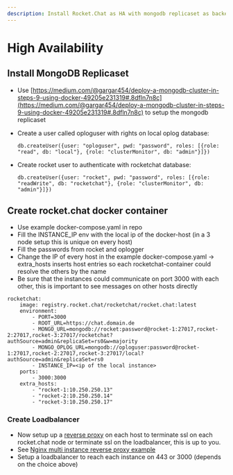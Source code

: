 ```yaml
---
description: Install Rocket.Chat as HA with mongodb replicaset as backend
---
```


# High Availability

## Install MongoDB Replicaset

* Use [https://medium.com/@gargar454/deploy-a-mongodb-cluster-in-steps-9-using-docker-49205e231319#.8dfln7n8c](https://medium.com/@gargar454/deploy-a-mongodb-cluster-in-steps-9-using-docker-49205e231319#.8dfln7n8c) to setup the mongodb replicaset
*   Create a user called oploguser with rights on local oplog database:

    `db.createUser({user: "oploguser", pwd: "password", roles: [{role: "read", db: "local"}, {role: "clusterMonitor", db: "admin"}]})`
*   Create rocket user to authenticate with rocketchat database:

    `db.createUser({user: "rocket", pwd: "password", roles: [{role: "readWrite", db: "rocketchat"}, {role: "clusterMonitor", db: "admin"}]})`

## Create rocket.chat docker container

* Use example docker-compose.yaml in repo
* Fill the INSTANCE\_IP env with the local ip of the docker-host (in a 3 node setup this is unique on every host)
* Fill the passwords from rocket and oplogger
* Change the IP of every host in the example docker-compose.yaml -> extra\_hosts inserts host entries so each rocketchat-container could resolve the others by the name
* Be sure that the instances could communicate on port 3000 with each other, this is important to see messages on other hosts directly

```
rocketchat:
    image: registry.rocket.chat/rocketchat/rocket.chat:latest
    environment:
        - PORT=3000
        - ROOT_URL=https://chat.domain.de
        - MONGO_URL=mongodb://rocket:password@rocket-1:27017,rocket-2:27017,rocket-3:27017/rocketchat?authSource=admin&replicaSet=rs0&w=majority
        - MONGO_OPLOG_URL=mongodb://oploguser:password@rocket-1:27017,rocket-2:27017,rocket-3:27017/local?authSource=admin&replicaSet=rs0
        - INSTANCE_IP=<ip of the local instance>
    ports:
        - 3000:3000
    extra_hosts:
        - "rocket-1:10.250.250.13"
        - "rocket-2:10.250.250.14"
        - "rocket-3:10.250.250.17"
```

### Create Loadbalancer

* Now setup up a [reverse proxy](../../../../installing-and-updating/other-deployment-methods/manual-installation/extras/configuring-ssl-reverse-proxy.md) on each host to terminate ssl on each rocket.chat node or terminate ssl on the loadbalancer, this is up to you.
* See [Nginx multi instance reverse proxy example](https://docs.rocket.chat/installation/manual-installation/multiple-instances-to-improve-performance#update-your-nginx-proxy-config)
* Setup a loadbalancer to reach each instance on 443 or 3000 (depends on the choice above)
